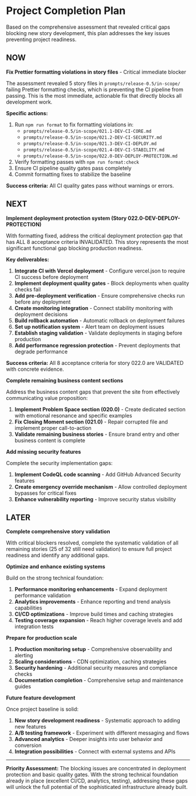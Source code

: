 # Project Completion Plan

Based on the comprehensive assessment that revealed critical gaps blocking new story development, this plan addresses the key issues preventing project readiness.

## NOW

**Fix Prettier formatting violations in story files** - Critical immediate blocker

The assessment revealed 5 story files in `prompts/release-0.5/in-scope/` failing Prettier formatting checks, which is preventing the CI pipeline from passing. This is the most immediate, actionable fix that directly blocks all development work.

**Specific actions:**
1. Run `npm run format` to fix formatting violations in:
   - `prompts/release-0.5/in-scope/021.1-DEV-CI-CORE.md`
   - `prompts/release-0.5/in-scope/021.2-DEV-CI-SECURITY.md`
   - `prompts/release-0.5/in-scope/021.3-DEV-CI-DEPLOY.md`
   - `prompts/release-0.5/in-scope/021.4-DEV-CI-STABILITY.md`
   - `prompts/release-0.5/in-scope/022.0-DEV-DEPLOY-PROTECTION.md`
2. Verify formatting passes with `npm run format:check`
3. Ensure CI pipeline quality gates pass completely
4. Commit formatting fixes to stabilize the baseline

**Success criteria:** All CI quality gates pass without warnings or errors.

## NEXT

**Implement deployment protection system (Story 022.0-DEV-DEPLOY-PROTECTION)**

With formatting fixed, address the critical deployment protection gap that has ALL 8 acceptance criteria INVALIDATED. This story represents the most significant functional gap blocking production readiness.

**Key deliverables:**
1. **Integrate CI with Vercel deployment** - Configure vercel.json to require CI success before deployment
2. **Implement deployment quality gates** - Block deployments when quality checks fail
3. **Add pre-deployment verification** - Ensure comprehensive checks run before any deployment
4. **Create monitoring integration** - Connect stability monitoring with deployment decisions
5. **Build rollback automation** - Automatic rollback on deployment failures
6. **Set up notification system** - Alert team on deployment issues
7. **Establish staging validation** - Validate deployments in staging before production
8. **Add performance regression protection** - Prevent deployments that degrade performance

**Success criteria:** All 8 acceptance criteria for story 022.0 are VALIDATED with concrete evidence.

**Complete remaining business content sections**

Address the business content gaps that prevent the site from effectively communicating value proposition:

1. **Implement Problem Space section (020.0)** - Create dedicated section with emotional resonance and specific examples
2. **Fix Closing Moment section (021.0)** - Repair corrupted file and implement proper call-to-action
3. **Validate remaining business stories** - Ensure brand entry and other business content is complete

**Add missing security features**

Complete the security implementation gaps:
1. **Implement CodeQL code scanning** - Add GitHub Advanced Security features
2. **Create emergency override mechanism** - Allow controlled deployment bypasses for critical fixes
3. **Enhance vulnerability reporting** - Improve security status visibility

## LATER

**Complete comprehensive story validation**

With critical blockers resolved, complete the systematic validation of all remaining stories (25 of 32 still need validation) to ensure full project readiness and identify any additional gaps.

**Optimize and enhance existing systems**

Build on the strong technical foundation:
1. **Performance monitoring enhancements** - Expand deployment performance validation
2. **Analytics improvements** - Enhance reporting and trend analysis capabilities  
3. **CI/CD optimizations** - Improve build times and caching strategies
4. **Testing coverage expansion** - Reach higher coverage levels and add integration tests

**Prepare for production scale**

1. **Production monitoring setup** - Comprehensive observability and alerting
2. **Scaling considerations** - CDN optimization, caching strategies
3. **Security hardening** - Additional security measures and compliance checks
4. **Documentation completion** - Comprehensive setup and maintenance guides

**Future feature development**

Once project baseline is solid:
1. **New story development readiness** - Systematic approach to adding new features
2. **A/B testing framework** - Experiment with different messaging and flows
3. **Advanced analytics** - Deeper insights into user behavior and conversion
4. **Integration possibilities** - Connect with external systems and APIs

---

**Priority Assessment:** The blocking issues are concentrated in deployment protection and basic quality gates. With the strong technical foundation already in place (excellent CI/CD, analytics, testing), addressing these gaps will unlock the full potential of the sophisticated infrastructure already built.